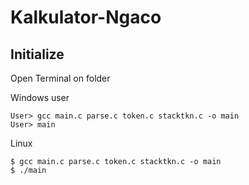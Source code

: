 # Kalkulator-Ngaco
## Initialize
Open Terminal on folder

Windows user
```
User> gcc main.c parse.c token.c stacktkn.c -o main
User> main
```

Linux
```
$ gcc main.c parse.c token.c stacktkn.c -o main
$ ./main
```
